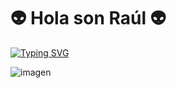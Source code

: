 

 # 👽 Hola son Raúl 👽
[![Typing SVG](https://readme-typing-svg.demolab.com?font=Fira+Code&pause=1000&color=51F75A&center=true&width=435&lines=Pinto+movidas+raras;Dise%C3%B1o+frikadas+en+Godot;Modelo+vagamente+en+Blender;Tam%C3%A9n+frego+platos+e+pelo+patatas+😰)](https://git.io/typing-svg)

![imagen](/banner.png)



<!--
**mtcrzz/mtcrzz** is a ✨ _special_ ✨ repository because its `README.md` (this file) appears on your GitHub profile.

Here are some ideas to get you started:

- 🔭 I’m currently working on ...
- 🌱 I’m currently learning ...
- 👯 I’m looking to collaborate on ...
- 🤔 I’m looking for help with ...
- 💬 Ask me about ...
- 📫 How to reach me: ...
- 😄 Pronouns: ...
- ⚡ Fun fact: ...
-->
